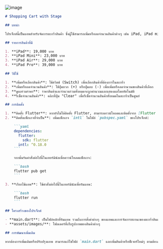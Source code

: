 ![image](https://github.com/user-attachments/assets/b64a7537-d5ec-480b-8c44-16a1583d4dea)

```markdown
# Shopping Cart with Stage

## บทนำ

โปรเจ็กต์นี้เป็นแอพสำหรับจัดการตะกร้าสินค้า ซึ่งผู้ใช้สามารถเพิ่มหรือลดจำนวนสินค้าต่างๆ เช่น iPad, iPad mini, iPad Air, และ iPad Pro และแอพจะคำนวณราคาโดยอัตโนมัติ รวมถึงแสดงราคาเป็นจำนวนรวมพร้อมเครื่องหมายคอมม่า (,) และมีปุ่มสำหรับรีเซ็ตจำนวนสินค้าทั้งหมดเป็นศูนย์

## รายการสินค้าที่มี

1. **iPad**: 19,000 บาท
2. **iPad Mini**: 23,000 บาท
3. **iPad Air**: 29,000 บาท
4. **iPad Pro**: 39,000 บาท

## วิธีใช้

1. **เพิ่มหรือเลือกสินค้า**: ใช้สวิตช์ (Switch) เพื่อเลือกสินค้าที่ต้องการในตะกร้า
2. **เพิ่มหรือลดจำนวนสินค้า**: ใช้ปุ่มบวก (+) หรือปุ่มลบ (-) เพื่อเพิ่มหรือลดจำนวนของสินค้าที่เลือก
3. **ดูผลรวมราคา**: ราคาสินค้าและจำนวนรวมทั้งหมดจะถูกคำนวณและแสดงผลโดยอัตโนมัติ
4. **รีเซ็ตจำนวนสินค้า**: คลิกที่ปุ่ม "Clear" เพื่อรีเซ็ตจำนวนสินค้าทั้งหมดในตะกร้าเป็นศูนย์

## การติดตั้ง

1. **ติดตั้ง Flutter**: หากยังไม่ได้ติดตั้ง Flutter, สามารถดาวน์โหลดและติดตั้งจาก [Flutter Official Site](https://flutter.dev/docs/get-started/install)
2. **ติดตั้งแพ็กเกจที่จำเป็น**: เพิ่มแพ็กเกจ `intl` ในไฟล์ `pubspec.yaml` ของโปรเจ็กต์:

    ```yaml
    dependencies:
      flutter:
        sdk: flutter
      intl: ^0.18.0
    ```

    จากนั้นรันคำสั่งต่อไปนี้ในเทอร์มินัลเพื่อดาวน์โหลดแพ็กเกจ:

    ```bash
    flutter pub get
    ```

3. **เรียกใช้แอพ**: ใช้คำสั่งต่อไปนี้ในเทอร์มินัลเพื่อรันแอพ:

    ```bash
    flutter run
    ```

## โครงสร้างของโปรเจ็กต์

- **main.dart**: เป็นไฟล์หลักที่รันแอพ รวมถึงการตั้งค่าต่างๆ ของแอพและการจัดการสถานะของตะกร้าสินค้า
- **assets/images/**: โฟลเดอร์ที่เก็บรูปภาพของสินค้าต่างๆ

## การพัฒนาเพิ่มเติม

หากต้องการเพิ่มเติมหรือปรับปรุงแอพ สามารถแก้ไขไฟล์ `main.dart` และเพิ่มสินค้าหรือฟีเจอร์ใหม่ๆ ตามต้องการ

